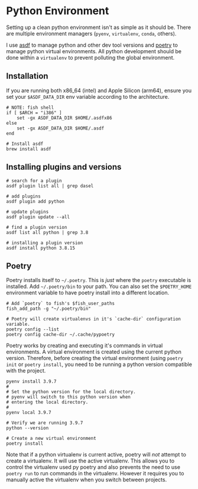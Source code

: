 # Python Environment

Setting up a clean python environment isn't as simple as it should be. There are
multiple environment managers (`pyenv`, `virtualenv`, `conda`, others).

I use [asdf](https://asdf-vm.com/) to manage python and other dev tool versions
and [poetry](https://python-poetry.org/) to manage python virtual environments.
All python development should be done within a `virtualenv` to prevent polluting
the global environment.

## Installation

If you are running both x86_64 (intel) and Apple Silicon (arm64), ensure you set
your `$ASDF_DATA_DIR` env variable according to the architecture.

```shell
# NOTE: fish shell
if [ $ARCH = "i386" ]
    set -gx ASDF_DATA_DIR $HOME/.asdfx86
else
    set -gx ASDF_DATA_DIR $HOME/.asdf
end

# Install asdf
brew install asdf
```

## Installing plugins and versions

```shell
# search for a plugin
asdf plugin list all | grep dasel

# add plugins
asdf plugin add python

# update plugins
asdf plugin update --all

# find a plugin version
asdf list all python | grep 3.8

# installing a plugin version
asdf install python 3.8.15
```

## Poetry

Poetry installs itself to `~/.poetry`. This is *just* where the `poetry`
executable is installed. Add `~/.poetry/bin` to your path. You can also set the
`$POETRY_HOME` environment variable to have poetry install into a different
location.

```shell
# Add `poetry` to fish's $fish_user_paths
fish_add_path -g "~/.poetry/bin"

# Poetry will create virtualenvs in it's `cache-dir` configuration variable.
poetry config --list
poetry config cache-dir ~/.cache/pypoetry
```

Poetry works by creating and executing it's commands in virtual environments. A
virtual environment is created using the current python version. Therefore,
before creating the virtual environment (using `poetry init` or `poetry
install`, you need to be running a python version compatible with the project.

```shell
pyenv install 3.9.7
#
# Set the python version for the local directory.
# pyenv will switch to this python version when
# entering the local directory.
#
pyenv local 3.9.7

# Verify we are running 3.9.7
python --version

# Create a new virtual environment
poetry install
```

Note that if a python virtualenv is current active, poetry will *not* attempt to
create a virtualenv. It will use the active virtualenv. This allows you to
control the virtualenv used py poetry and also prevents the need to use `poetry
run` to run commands in the virtualenv. However it requires you to manually
active the virtualenv when you switch between projects.
